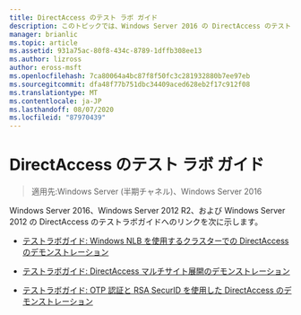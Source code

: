 ```yaml
---
title: DirectAccess のテスト ラボ ガイド
description: このトピックでは、Windows Server 2016 の DirectAccess のテストラボガイドへのリンクを示します。
manager: brianlic
ms.topic: article
ms.assetid: 931a75ac-80f8-434c-8789-1dffb308ee13
ms.author: lizross
author: eross-msft
ms.openlocfilehash: 7ca80064a4bc87f8f50fc3c281932880b7ee97eb
ms.sourcegitcommit: dfa48f77b751dbc34409aced628eb2f17c912f08
ms.translationtype: MT
ms.contentlocale: ja-JP
ms.lasthandoff: 08/07/2020
ms.locfileid: "87970439"
---
```

# <a name="directaccess-test-lab-guides"></a>DirectAccess のテスト ラボ ガイド

>適用先:Windows Server (半期チャネル)、Windows Server 2016

Windows Server 2016、Windows Server 2012 R2、および Windows Server 2012 の DirectAccess のテストラボガイドへのリンクを次に示します。

- [テストラボガイド: Windows NLB を使用するクラスターでの DirectAccess のデモンストレーション](tlg-cluster-nlb/Test-Lab-Guide-Demonstrate-DirectAccess-in-a-Cluster-with-Windows-NLB.md)

- [テストラボガイド: DirectAccess マルチサイト展開のデモンストレーション](tlg-multisite/Test-Lab-Guide-Demonstrate-a-DirectAccess-Multisite-Deployment.md)

- [テストラボガイド: OTP 認証と RSA SecurID を使用した DirectAccess のデモンストレーション](tlg-otp-securid/Test-Lab-Guide-Demonstrate-DirectAccess-with-OTP-Authentication-and-RSA-SecurID.md)
